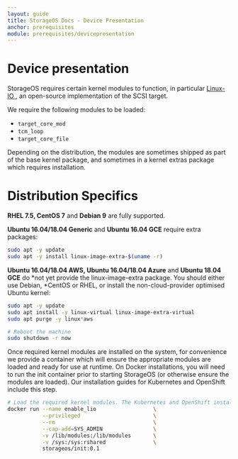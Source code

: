 ```yaml
---
layout: guide
title: StorageOS Docs - Device Presentation
anchor: prerequisites
module: prerequisites/devicepresentation
---
```


# Device presentation

StorageOS requires certain kernel modules to function, in particular [Linux-IO
](http://linux-iscsi.org/wiki/Main_Page), an open-source implementation of the
SCSI target.

We require the following modules to be loaded:

* `target_core_mod`
* `tcm_loop`
* `target_core_file`

Depending on the distribution, the modules are sometimes shipped as part of the
base kernel package, and sometimes in a kernel extras package which requires
installation.

# Distribution Specifics
 
**RHEL 7.5, CentOS 7** and **Debian 9** are fully supported.

**Ubuntu 16.04/18.04 Generic** and **Ubuntu 16.04 GCE** require extra packages:

```bash
sudo apt -y update
sudo apt -y install linux-image-extra-$(uname -r)
```

**Ubuntu 16.04/18.04 AWS, Ubuntu 16.04/18.04 Azure** and **Ubuntu 18.04 GCE** do
*not yet provide the linux-image-extra package. You should either use Debian,
*CentOS or RHEL, or install the non-cloud-provider optimised Ubuntu kernel:

```bash
sudo apt -y update
sudo apt install -y linux-virtual linux-image-extra-virtual
sudo apt purge -y linux*aws

# Reboot the machine
sudo shutdown -r now
```

Once required kernel modules are installed on the system, for convenience we
provide a container which will ensure the appropriate modules are loaded and
ready for use at runtime. On Docker installations, you will need to run the
init container prior to starting StorageOS (or otherwise ensure the modules are
loaded). Our installation guides for Kubernetes and OpenShift include this
step.

```bash
# Load the required kernel modules. The Kubernetes and OpenShift installations include this step.
docker run --name enable_lio                  \
           --privileged                       \
           --rm                               \
           --cap-add=SYS_ADMIN                \
           -v /lib/modules:/lib/modules       \
           -v /sys:/sys:rshared               \
           storageos/init:0.1
```
